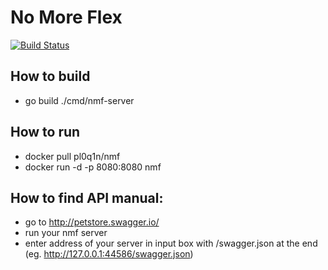 # No More Flex

[![Build Status](https://travis-ci.com/pl0q1n/No_More_Flex.svg?branch=master)](https://travis-ci.com/pl0q1n/No_More_Flex)

## How to build
* go build ./cmd/nmf-server

## How to run
* docker pull pl0q1n/nmf
* docker run -d -p 8080:8080 nmf

## How to find API manual:
* go to http://petstore.swagger.io/
* run your nmf server
* enter address of your server in input box with /swagger.json at the end (eg. http://127.0.0.1:44586/swagger.json)